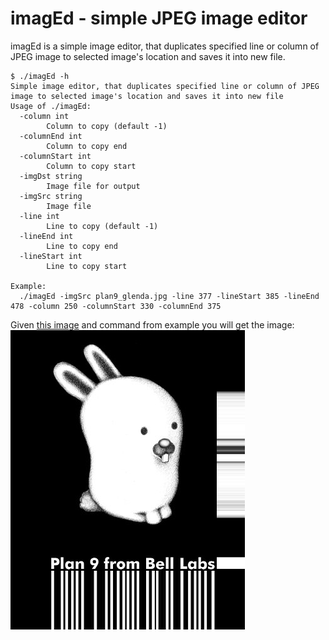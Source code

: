 # imagEd - simple JPEG image editor

imagEd is a simple image editor, that duplicates specified line or column of JPEG image to selected image's location and saves it into new file.

```console
$ ./imagEd -h
Simple image editor, that duplicates specified line or column of JPEG image to selected image's location and saves it into new file
Usage of ./imagEd:
  -column int
    	Column to copy (default -1)
  -columnEnd int
    	Column to copy end
  -columnStart int
    	Column to copy start
  -imgDst string
    	Image file for output
  -imgSrc string
    	Image file
  -line int
    	Line to copy (default -1)
  -lineEnd int
    	Line to copy end
  -lineStart int
    	Line to copy start

Example:
  ./imagEd -imgSrc plan9_glenda.jpg -line 377 -lineStart 385 -lineEnd 478 -column 250 -columnStart 330 -columnEnd 375
```

Given [this image](https://upload.wikimedia.org/wikipedia/commons/thumb/a/a5/Glenda_bunny_mascot_of_plan_9_from_bell_black.jpg/375px-Glenda_bunny_mascot_of_plan_9_from_bell_black.jpg) and command from example you will get the image:
![alt text](copy_plan9_glenda.jpg "Logo Title Text 1")
